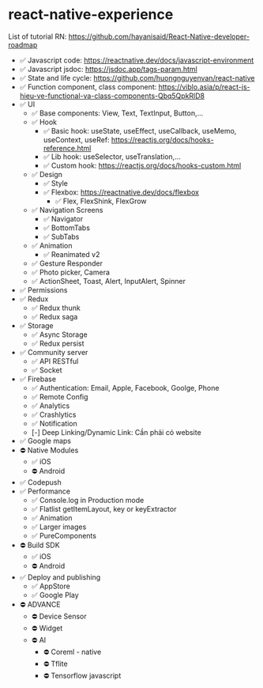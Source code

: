 # react-native-experience

List of tutorial RN: https://github.com/hayanisaid/React-Native-developer-roadmap
- ✅ Javascript code: https://reactnative.dev/docs/javascript-environment
- ✅ Javascript jsdoc: https://jsdoc.app/tags-param.html
- ✅ State and life cycle: https://github.com/huongnguyenvan/react-native
- ✅ Function component, class component: https://viblo.asia/p/react-js-hieu-ve-functional-va-class-components-Qbq5QpkRlD8
- ✅ UI
    - ✅ Base components: View, Text, TextInput, Button,...
    - ✅ Hook
        - ✅ Basic hook: useState, useEffect, useCallback, useMemo, useContext, useRef: https://reactjs.org/docs/hooks-reference.html
        - ✅ Lib hook: useSelector, useTranslation,...
        - ✅ Custom hook: https://reactjs.org/docs/hooks-custom.html
    - ✅ Design
        - ✅ Style
        - ✅ Flexbox: https://reactnative.dev/docs/flexbox
            - ✅ Flex, FlexShink, FlexGrow
    - ✅ Navigation Screens
        - ✅ Navigator
        - ✅ BottomTabs
        - ✅ SubTabs
    - ✅ Animation
        - ✅ Reanimated v2
    - ✅ Gesture Responder
    - ✅ Photo picker, Camera
    - ✅ ActionSheet, Toast, Alert, InputAlert, Spinner
- ✅ Permissions
- ✅ Redux
    - ✅ Redux thunk
    - ✅ Redux saga
- ✅ Storage
    - ✅ Async Storage
    - ✅ Redux persist
- ✅ Community server
    - ✅ API RESTful
    - ✅ Socket
- ✅ Firebase
    - ✅ Authentication: Email, Apple, Facebook, Goolge, Phone
    - ✅ Remote Config
    - ✅ Analytics
    - ✅ Crashlytics
    - ✅ Notification
    - [-] Deep Linking/Dynamic Link: Cần phải có website
- ✅ Google maps
- ⛔️ Native Modules
    - ✅ iOS
    - ⛔️ Android
- ✅ Codepush
- ✅ Performance
    - ✅ Console.log in Production mode
    - ✅ Flatlist getItemLayout, key or keyExtractor
    - ✅ Animation
    - ✅ Larger images
    - ✅ PureComponents
- ⛔️ Build SDK
    - ✅ iOS
    - ⛔️ Android
- ✅ Deploy and publishing
    - ✅ AppStore
    - ✅ Google Play
- ⛔️ ADVANCE
  - ⛔️ Device Sensor
  - ⛔️ Widget
  - ⛔️ AI
      - ⛔️ Coreml - native
      - ⛔️ Tflite
      - ⛔️ Tensorflow javascript